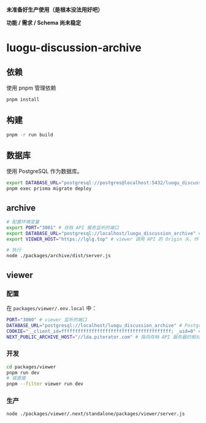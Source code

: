 **未准备好生产使用（是根本没法用好吧）**

**功能 / 需求 / Schema 尚未稳定**

# luogu-discussion-archive

## 依赖

使用 pnpm 管理依赖

```bash
pnpm install
```

## 构建

```bash
pnpm -r run build
```

## 数据库

使用 PostgreSQL 作为数据库。

```bash
export DATABASE_URL="postgresql://postgres@localhost:5432/luogu_discussion_archive?schema=public" # PostgreSQL 数据库地址，参见：https://pris.ly/d/postgres-connector
pnpm exec prisma migrate deploy
```

## archive

```bash
# 配置环境变量
export PORT="3001" # 存档 API 服务监听的端口
export DATABASE_URL="postgresql://localhost/luogu_discussion_archive" # PostgreSQL 数据库地址
export VIEWER_HOST="https://lglg.top" # viewer 调用 API 的 Origin 头，作 CORS 校验之用

# 执行
node ./packages/archive/dist/server.js
```

## viewer

### 配置

在 `packages/viewer/.env.local` 中：

```bash
PORT="3000" # viewer 监听的端口
DATABASE_URL="postgresql://localhost/luogu_discussion_archive" # PostgreSQL 数据库地址
COOKIE="__client_id=ffffffffffffffffffffffffffffffffffffffff; _uid=0" # 请求洛谷的 Cookie 头
NEXT_PUBLIC_ARCHIVE_HOST="//lda.piterator.com" # 指向存档 API 服务器的相对地址
```

### 开发

```bash
cd packages/viewer
pnpm run dev
# 或直接
pnpm --filter viewer run dev
```

### 生产

```bash
node ./packages/viewer/.next/standalone/packages/viewer/server.js
```
